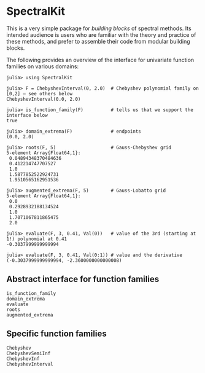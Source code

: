 # SpectralKit

This is a very simple package for *building blocks* of spectral methods. Its intended audience is users who are familiar with the theory and practice of these methods, and prefer to assemble their code from modular building blocks.

The following provides an overview of the interface for univariate function families on various domains:
```jldoctest
julia> using SpectralKit

julia> F = ChebyshevInterval(0, 2.0)  # Chebyshev polynomial family on [0,2] — see others below
ChebyshevInterval(0.0, 2.0)

julia> is_function_family(F)          # tells us that we support the interface below
true

julia> domain_extrema(F)              # endpoints
(0.0, 2.0)

julia> roots(F, 5)                    # Gauss-Chebyshev grid
5-element Array{Float64,1}:
 0.04894348370484636
 0.412214747707527
 1.0
 1.5877852522924731
 1.9510565162951536

julia> augmented_extrema(F, 5)        # Gauss-Lobatto grid
5-element Array{Float64,1}:
 0.0
 0.2928932188134524
 1.0
 1.7071067811865475
 2.0

julia> evaluate(F, 3, 0.41, Val(0))   # value of the 3rd (starting at 1!) polynomial at 0.41
-0.3037999999999994

julia> evaluate(F, 3, 0.41, Val(0:1)) # value and the derivative
(-0.3037999999999994, -2.3600000000000008)
```

## Abstract interface for function families

```@docs
is_function_family
domain_extrema
evaluate
roots
augmented_extrema
```

## Specific function families

```@docs
Chebyshev
ChebyshevSemiInf
ChebyshevInf
ChebyshevInterval
```
